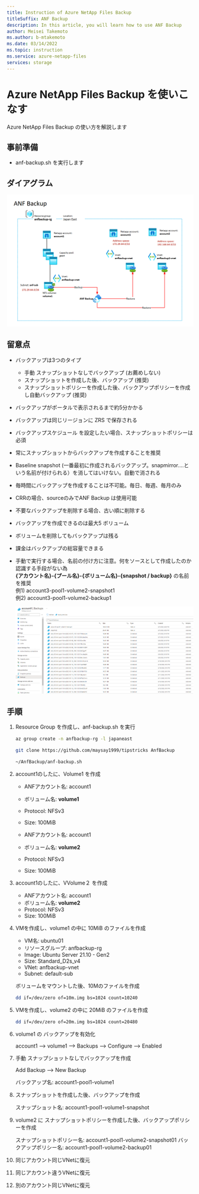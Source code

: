 ```yaml
---
title: Instruction of Azure NetApp Files Backup
titleSuffix: ANF Backup
description: In this article, you will learn how to use ANF Backup
author: Meisei Takemoto
ms.author: b-mtakemoto
ms.date: 03/14/2022
ms.topic: instruction
ms.service: azure-netapp-files
services: storage
---
```


# Azure NetApp Files Backup を使いこなす

Azure NetApp Files Backup の使い方を解説します

## 事前準備

* anf-backup.sh を実行します

## ダイアグラム

![diagram](https://github.com/maysay1999/tipstricks/blob/main/images/anf_backup_diagram.png)

## 留意点

* バックアップは3つのタイプ  
  * 手動 スナップショットなしでバックアップ (お薦めしない)  
  * スナップショットを作成した後、バックアップ (推奨)  
  * スナップショットポリシーを作成した後、バックアップポリシーを作成し自動バックアップ (推奨)  

* バックアップがポータルで表示されるまで約5分かかる
* バックアップは同じリージョンに ZRS で保存される
* バックアップスケジュール を設定したい場合、スナップショットポリシーは必須
* 常にスナップショットからバックアップを作成することを推奨
* Baseline snapshot (一番最初に作成されるバックアップ。snapmirror....という名前が付けられる）を消してはいけない。自動で消される
* 毎時間にバックアップを作成することは不可能。毎日、毎週、毎月のみ
* CRRの場合、sourceのみでANF Backup は使用可能
* 不要なバックアップを削除する場合、古い順に削除する
* バックアップを作成できるのは最大5 ボリューム
* ボリュームを削除してもバックアップは残る
* 課金はバックアップの総容量できまる
* 手動で実行する場合、名前の付け方に注意。何をソースとして作成したのか認識する手段がない為  
  **{アカウント名}-{プール名}-{ボリューム名}-{snapshot / backup}** の名前を推奨  
  例1) account3-pool1-volume2-snapshot1  
  例2) account3-pool1-volume2-backup1  

  ![diagram](https://github.com/maysay1999/tipstricks/blob/main/images/anf_backup_sample.png)

## 手順

1. Resource Group を作成し、anf-backup.sh を実行

   ```bash
   az group create -n anfbackup-rg -l japaneast
   ```

   ```bash
   git clone https://github.com/maysay1999/tipstricks AnfBackup
   ```

   ```bash
   ~/AnfBackup/anf-backup.sh
   ```

2. account1のしたに、Volume1 を作成

   * ANFアカウント名: account1
   * ボリューム名: **volume1**
   * Protocol: NFSv3
   * Size: 100MiB

   * ANFアカウント名: account1
   * ボリューム名: **volume2**
   * Protocol: NFSv3
   * Size: 100MiB

3. account1のしたに、VVolume２ を作成

   * ANFアカウント名: account1
   * ボリューム名: **volume2**
   * Protocol: NFSv3
   * Size: 100MiB

4. VMを作成し、volume1 の中に 10MiB のファイルを作成

   * VM名: ubuntu01
   * リソースグループ: anfbackup-rg
   * Image: Ubuntu Server 21.10 - Gen2
   * Size: Standard_D2s_v4
   * VNet: anfbackup-vnet
   * Subnet: default-sub

   ボリュームをマウントした後、10Mのファイルを作成

   ```bash
   dd if=/dev/zero of=10m.img bs=1024 count=10240
   ```

5. VMを作成し、volume2 の中に 20MiB のファイルを作成

   ```bash
   dd if=/dev/zero of=20m.img bs=1024 count=20480
   ```

6. volume1 の バックアップを有効化

   account1 --> volume1 --> Backups --> Configure --> Enabled  

7. 手動 スナップショットなしでバックアップを作成

   Add Backup --> New Backup  

   バックアップ名: account1-pool1-volume1  

8. スナップショットを作成した後、バックアップを作成

   スナップショット名: account1-pool1-volume1-snapshot

9. volume2 に スナップショットポリシーを作成した後、バックアップポリシーを作成

   スナップショットポリシー名: account1-pool1-volume2-snapshot01
   バックアップポリシー名: account1-pool1-volume2-backup01

10. 同じアカウント同じVNetに復元

11. 同じアカウント違うVNetに復元

12. 別のアカウント同じVNetに復元

